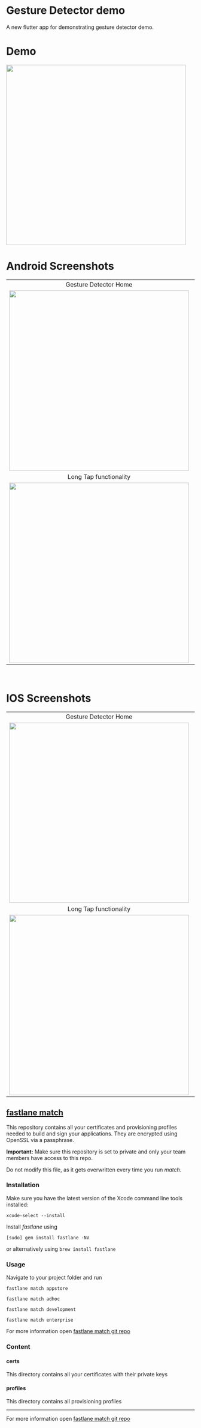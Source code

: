 # Gesture Detector demo
A new flutter app for demonstrating gesture detector demo.

# Demo
<img src="https://github.com/MarvelApps-Flutter/gesture_detector_demo/blob/master/screenshots/gif/demo.gif" height="480px"></td>

# Android Screenshots

<table>
  <tr>
    <td align="center" valign="center">Gesture Detector Home</td>
     <td align="center" valign="center">Tap functionality</td>
     <td align="center" valign="center">Double Tap functionality</td>
  </tr>
  <tr>
    <td><img src="https://github.com/MarvelApps-Flutter/gesture_detector_demo/blob/master/screenshots/android/android1.png" height="480px"></td>
    <td><img src="https://github.com/MarvelApps-Flutter/gesture_detector_demo/blob/master/screenshots/android/android2.png" height="480px"></td>
    <td><img src="https://github.com/MarvelApps-Flutter/gesture_detector_demo/blob/master/screenshots/android/android3.png" height="480px"></td>
  </tr>
  <tr>
    <td align="center" valign="center">Long Tap functionality</td>
     <td align="center" valign="center">Scale functionality</td>
     <td align="center" valign="center">Drag functionality</td>
  </tr>
  <tr>
    <td><img src="https://github.com/MarvelApps-Flutter/gesture_detector_demo/blob/master/screenshots/android/android4.png" height="480px"></td>
    <td><img src="https://github.com/MarvelApps-Flutter/gesture_detector_demo/blob/master/screenshots/android/android5.png" height="480px"></td>
    <td><img src="https://github.com/MarvelApps-Flutter/gesture_detector_demo/blob/master/screenshots/android/android6.png" height="480px"></td>
  </tr>
 </table>
</br>

# IOS Screenshots

<table>
  <tr>
     <td align="center" valign="center">Gesture Detector Home</td>
     <td align="center" valign="center">Tap functionality</td>
     <td align="center" valign="center">Double Tap functionality</td>
  </tr>
  <tr>
    <td><img src="https://github.com/MarvelApps-Flutter/gesture_detector_demo/blob/master/screenshots/ios/ios1.png" height="480px"></td>
    <td><img src="https://github.com/MarvelApps-Flutter/gesture_detector_demo/blob/master/screenshots/ios/ios2.png" height="480px"></td>
    <td><img src="https://github.com/MarvelApps-Flutter/gesture_detector_demo/blob/master/screenshots/ios/ios3.png" height="480px"></td>
  </tr>
  <tr>
     <td align="center" valign="center">Long Tap functionality</td>
     <td align="center" valign="center">Scale functionality</td>
     <td align="center" valign="center">Drag functionality</td>
  </tr>
  <tr>
    <td><img src="https://github.com/MarvelApps-Flutter/gesture_detector_demo/blob/master/screenshots/ios/ios4.png" height="480px"></td>
    <td><img src="https://github.com/MarvelApps-Flutter/gesture_detector_demo/blob/master/screenshots/ios/ios5.png" height="480px"></td>
    <td><img src="https://github.com/MarvelApps-Flutter/gesture_detector_demo/blob/master/screenshots/ios/ios6.png" height="480px"></td>
  </tr>
 </table>

## [fastlane match](https://docs.fastlane.tools/actions/match/)

This repository contains all your certificates and provisioning profiles needed to build and sign your applications. They are encrypted using OpenSSL via a passphrase.

**Important:** Make sure this repository is set to private and only your team members have access to this repo.

Do not modify this file, as it gets overwritten every time you run _match_.

### Installation

Make sure you have the latest version of the Xcode command line tools installed:

```
xcode-select --install
```

Install _fastlane_ using

```
[sudo] gem install fastlane -NV
```

or alternatively using `brew install fastlane`

### Usage

Navigate to your project folder and run

```
fastlane match appstore
```

```
fastlane match adhoc
```

```
fastlane match development
```

```
fastlane match enterprise
```

For more information open [fastlane match git repo](https://docs.fastlane.tools/actions/match/)

### Content

#### certs

This directory contains all your certificates with their private keys

#### profiles

This directory contains all provisioning profiles

---

For more information open [fastlane match git repo](https://docs.fastlane.tools/actions/match/)
